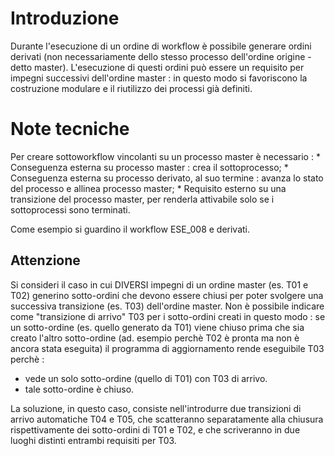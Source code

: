# Introduzione

Durante l'esecuzione di un ordine di workflow è possibile generare ordini derivati (non necessariamente dello stesso processo dell'ordine origine - detto master).
L'esecuzione di questi ordini può essere un requisito per impegni successivi dell'ordine master :  in questo modo si favoriscono la costruzione modulare e il riutilizzo dei processi già definiti.

# Note tecniche

Per creare sottoworkflow vincolanti su un processo master è necessario : 
 \* Conseguenza esterna su processo master :  crea il sottoprocesso;
 \* Conseguenza esterna su processo derivato, al suo termine :  avanza lo stato del processo e allinea processo master;
 \* Requisito esterno su una transizione del processo master, per renderla attivabile solo se i sottoprocessi sono terminati.

Come esempio si guardino il workflow ESE_008 e derivati.

## Attenzione

Si consideri il caso in cui DIVERSI impegni di un ordine master (es. T01 e T02) generino sotto-ordini che devono essere chiusi per poter svolgere una successiva transizione (es. T03) dell'ordine master.
Non è possibile indicare come "transizione di arrivo" T03 per i sotto-ordini creati in questo modo :  se un sotto-ordine (es. quello generato da T01) viene chiuso prima che sia creato l'altro sotto-ordine (ad. esempio perchè T02 è pronta ma non è ancora stata eseguita) il programma di aggiornamento rende eseguibile T03 perchè : 

- vede un solo sotto-ordine (quello di T01) con T03 di arrivo.
- tale sotto-ordine è chiuso.

La soluzione, in questo caso, consiste nell'introdurre due transizioni di arrivo automatiche T04 e T05, che scatteranno separatamente alla chiusura rispettivamente dei sotto-ordini di T01 e T02, e che scriveranno in due luoghi distinti entrambi requisiti per T03.
